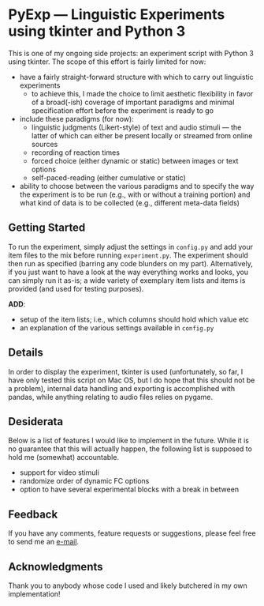 # PyExp &mdash; Linguistic Experiments using tkinter and Python 3

This is one of my ongoing side projects: an experiment script with Python 3 using tkinter. The scope of this effort is fairly limited for now:

* have a fairly straight-forward structure with which to carry out linguistic experiments
  * to achieve this, I made the choice to limit aesthetic flexibility in favor of a broad(-ish) coverage of important paradigms and minimal specification effort before the experiment is ready to go
* include these paradigms (for now):
  * linguistic judgments (Likert-style) of text and audio stimuli &mdash; the latter of which can either be present locally or streamed from online sources
  * recording of reaction times
  * forced choice (either dynamic or static) between images or text options
  * self-paced-reading (either cumulative or static)
* ability to choose between the various paradigms and to specify the way the experiment is to be run (e.g., with or without a training portion) and what kind of data is to be collected (e.g., different meta-data fields)

## Getting Started

To run the experiment, simply adjust the settings in `config.py` and add your item files to the mix before running `experiment.py`. The experiment should then run as specified (barring any code blunders on my part). Alternatively, if you just want to have a look at the way everything works and looks, you can simply run it as-is; a wide variety of exemplary item lists and items is provided (and used for testing purposes).

**ADD**:

* setup of the item lists; i.e., which columns should hold which value etc
* an explanation of the various settings available in `config.py`

## Details

In order to display the experiment, tkinter is used (unfortunately, so far, I have only tested this script on Mac OS, but I do hope that this should not be a problem), internal data handling and exporting is accomplished with pandas, while anything relating to audio files relies on pygame.

## Desiderata

Below is a list of features I would like to implement in the future. While it is no guarantee that this will actually happen, the following list is supposed to hold me (somewhat) accountable.

* support for video stimuli
* randomize order of dynamic FC options
* option to have several experimental blocks with a break in between

## Feedback

If you have any comments, feature requests or suggestions, please feel free to send me an [e-mail](mailto:maik.thalmann@gmail.com?subject=[GitHub]%20PyExp).

## Acknowledgments

Thank you to anybody whose code I used and likely butchered in my own implementation!

